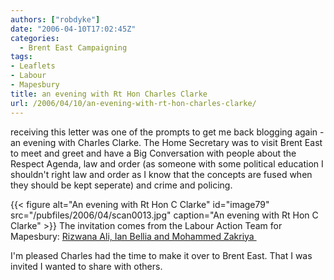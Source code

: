```yaml
---
authors: ["robdyke"]
date: "2006-04-10T17:02:45Z"
categories:
  - Brent East Campaigning
tags:
- Leaflets
- Labour
- Mapesbury
title: an evening with Rt Hon Charles Clarke
url: /2006/04/10/an-evening-with-rt-hon-charles-clarke/
---
```

receiving this letter was one of the prompts to get me back blogging again - an evening with Charles Clarke. The Home Secretary was to visit Brent East to meet and greet and have a Big Conversation with people about the Respect Agenda, law and order (as someone with some political education I shouldn't right law and order as I know that the concepts are fused when they should be kept seperate) and crime and policing.

{{< figure alt="An evening with Rt Hon C Clarke" id="image79" src="/pubfiles/2006/04/scan0013.jpg" caption="An evening with Rt Hon C Clarke" >}} The invitation comes from the Labour Action Team for Mapesbury: [Rizwana Ali, Ian Bellia and Mohammed Zakriya ](http://www.brent.gov.uk/elections.nsf/031d5c68638196618025664000760871/e9175a18d2181c5a8025714500529c07!OpenDocument&#038;Start=1&#038;Count=60&#038;Expand=11 "Brent Council Election website")

I'm pleased Charles had the time to make it over to Brent East. That I was invited I wanted to share with others.
